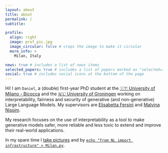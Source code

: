 ```yaml
---
layout: about
title: about
permalink: /
subtitle: 

profile:
  align: right
  image: prof_pic.jpg
  image_circular: false # crops the image to make it circular
  more_info: >
    Milan, Italy

news: true # includes a list of news items
selected_papers: true # includes a list of papers marked as "selected={true}"
social: true # includes social icons at the bottom of the page
---
```


Hi! I am `Daniel`, a (double) first-year PhD student at the [🇮🇹 University of Milano - Bicocca](https://en.unimib.it/) and the [🇳🇱 University of Groningen](https://rug.nl/) working on interpretability, fairness and security of generative (and non-generative) Large Language Models. My supervisors are [Elisabetta Fersini](https://www.unimib.it/elisabetta-fersini) and [Malvina Nissim](https://www.rug.nl/staff/m.nissim/?lang=en).

My research focuses on the use of interpretability as a tool to make generative models safer, more reliable and less toxic to extend and improve their real-world applications.

In my spare time I [take pictures](https://www.instagram.com/daniel_sc4) and by [`echo "from NL import infrastructure" > Milan.py`](https://www.instagram.com/pensamiciclabile/).
